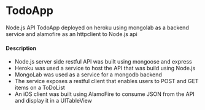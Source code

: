 # TodoApp
Node.js API TodoApp deployed on heroku using mongolab as a backend service and alamofire as an httpclient to Node.js api

#### Description
* Node.js server side restful API was built using mongoose and express
* Heroku was used a service to host the API that was build using Node.js
* MongoLab was used as a service for a mongodb backend
* The service exposes a restful client that enables users to POST and GET items on a ToDoList
* An iOS client was built using AlamoFire to consume JSON from the API and display it in a UITableView

